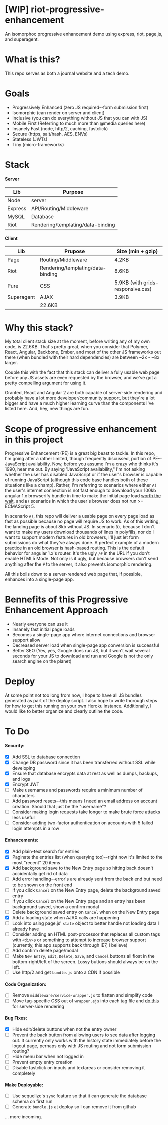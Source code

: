# [WIP] riot-progressive-enhancement
An isomorphoc progressive enhancement demo using express, riot, page.js, and superagent.

# What is this?

This repo serves as both a journal website and a tech demo.

# Goals

* Progressively Enhanced (zero JS required--form submission first)
* Isomorphic (can render on server and client)
* Inclusive (you can do everything without JS that you can with JS)
* Mobile First (Referring to much more than @media queries here)
* Insanely Fast (node, http/2, caching, fastclick)
* Secure (https, salt/hash, AES, ENVs)
* Stateless (JWTs)
* Tiny (micro-frameworks)

# Stack

#### Server

Lib | Purpose
-------|---------
Node | server
Express | API/Routing/Middleware
MySQL | Database
Riot | Rendering/templating/data-binding

#### Client

Lib | Prupose | Size (min + gzip)
-----|-----------------|--------
Page | Routing/Middleware | 4.2KB
Riot | Rendering/templating/data-binding | 8.6KB
Pure | CSS | 5.9KB (with grids-responsive.css)
Superagent | AJAX | 3.9KB
 | | 22.6KB

# Why this stack?

My total client stack size at the moment, before writing any of my own code, is 22.6KB. That's pretty great, when you consider that Polymer, React, Angular, Backbone, Ember, and most of the other JS frameworks out there (when bundled with their hard dependencies) are between ~2x - ~8x larger.

Couple this with the fact that this stack can deliver a fully usable web page before any JS assets are even requested by the browser, and we've got a pretty compelling argument for using it.

Granted, React and Angular 2 are both capable of server-side rendering and probably have a lot more developer/community support, but they're a lot bigger and have a much higher learning curve than the components I've listed here. And, hey, new things are fun.

# Scope of progressive enhancement in this project

Progressive Enhancement (PE) is a great big beast to tackle. In this repo, I'm going after a rather limited, though frequently discussed, portion of PE--JavaScript availability. Now, before you assume I'm a crazy who thinks it's 1990, hear me out. By saying "JavaScript availability," I'm not asking whether the user has disabled JavaScript or if the user's browser is capable of running JavaScript (although this code base handles both of these situations like a champ). Rather, I'm referring to scenarios where either `A)` the user's internet connection is not fast enough to download your 100kb angular 1.x browserify bundle in time to make the initial page load [worth the wait](https://econsultancy.com/blog/10936-site-speed-case-studies-tips-and-tools-for-improving-your-conversion-rate/), and `B)` scenarios in which the user's browser does not run >= ECMAScript 5.

In scenario `A)`, this repo will deliver a usable page on every page load as fast as possible because no page will require JS to work. As of this writing, the landing page is about 8kb without JS. In scenario `B)`, because I don't want to make my users download thousands of lines in polyfills, nor do I want to support modern features in old browsers, I'll just let form submissions do what they've always done. A perfect example of a modern practice in an old browser is hash-based routing. This is the default behavior for angular 1.x's router. It's the ugly `/#` in the URL if you don't enable HTML5 Mode. Not only is it ugly, but because browsers don't send anything after the `#` to the server, it also prevents isomorphic rendering.

All this boils down to a server-rendered web page that, if possible, enhances into a single-page app.

# Bennefits of this Progressive Enhancement Approach

* Nearly everyone can use it
* Insanely fast initial page loads
* Becomes a single-page app where internet connections and browser support allow
* Decreased server load when single-page app conversion is successful
* Better SEO (Yes, yes, Google does run JS, but it won't wait several seconds for your JS to download and run and Google is not the only search engine on the planet)

# Deploy

At some point not too long from now, I hope to have all JS bundles generated as part of the deploy script. I also hope to write thorough steps for how to get this running on your own Heroku instance. Additionally, I would like to better organize and clearly outline the code.

# To Do

#### Security:

- [x] Add SSL to database connection
- [x] Change DB password since it has been transferred without SSL while developing
- [x] Ensure that database encrypts data at rest as well as dumps, backups, and logs
- [x] Encrypt JWT
- [ ] Make usernames and passwords require a minimum number of characters
- [ ] Add password resets--this means I need an email address on account creation. Should that just be the "username"?
- [ ] Consider making login requests take longer to make brute force attacks less useful
- [ ] Consider adding two-factor authentication on accounts with 5 failed login attempts in a row

#### Enhancements:

- [x] Add plain-text search for entries
- [x] Paginate the entries list (when querying too)--right now it's limited to the most "recent" 20 items
- [x] Add background save to the New Entry page so hitting back doesn't accidentally get rid of data
- [ ] Add error handling--error's are already sent from the back end but need to be shown on the front end
- [ ] If you click `Cancel` on the New Entry page, delete the background saved entry
- [ ] If you click `Cancel` on the New Entry page and an entry has been background saved, show a confirm modal
- [ ] Delete background saved entry on `Cancel` when on the New Entry page
- [x] Add a loading state when AJAX calls are happening
- [ ] Look into using page.js' `state` object to better handle not loading data I already have
- [ ] Consider adding an HTML post-processor that replaces all custom tags with `<div>`s or something to attempt to increase browser support (currently, this app supports back through IE7, I believe)
- [ ] Add confirm delete page/modal
- [ ] Make `New Entry`, `Edit`, `Delete`, `Save`, and `Cancel` buttons all float in the bottom-right/left of the screen. Lossy buttons should always be on the left.
- [ ] Use http/2 and get `bundle.js` onto a CDN if possible

#### Code Organization:

- [ ] Remove `middleware/service-wrapper.js` to flatten and simplify code
- [ ] Move tag-specific CSS out of `wrapper.ejs` into each tag file and [do this](https://github.com/riot/riot/issues/1250) for server-side rendering

#### Bug Fixes:

- [x] Hide edit/delete buttons when not the entry owner
- [ ] Prevent the back button from allowing users to see data after logging out. It currently only works with the history state immediately before the logout page, perhaps only with JS routing and not form submission routing?
- [ ] Hide menu bar when not logged in
- [ ] Prevent empty entry creation
- [ ] Disable fastclick on inputs and textareas or consider removing it completely

#### Make Deployable:

- [ ] Use sequelize's `sync` feature so that it can generate the database schema on first run
- [ ] Generate `bundle.js` at deploy so I can remove it from github

... more incoming.
